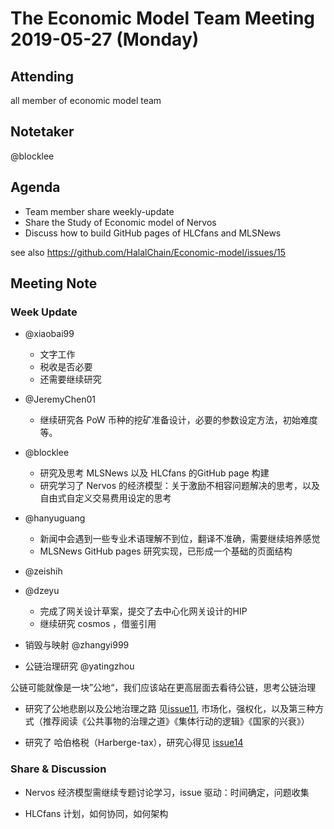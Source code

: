 # The Economic Model Team Meeting 2019-05-27 (Monday)

## Attending
all member of economic model team

## Notetaker
@blocklee

## Agenda

- Team member share weekly-update
- Share the Study of Economic model of Nervos
- Discuss how to build GitHub pages of HLCfans and MLSNews

see also https://github.com/HalalChain/Economic-model/issues/15

## Meeting Note

### Week Update

- @xiaobai99 

  - 文字工作
  - 税收是否必要
  - 还需要继续研究

- @JeremyChen01 

  - 继续研究各 PoW 币种的挖矿准备设计，必要的参数设定方法，初始难度等。

- @blocklee 

  - 研究及思考 MLSNews 以及 HLCfans 的GitHub page 构建
  - 研究学习了 Nervos 的经济模型：关于激励不相容问题解决的思考，以及自由式自定义交易费用设定的思考

- @hanyuguang 
  - 新闻中会遇到一些专业术语理解不到位，翻译不准确，需要继续培养感觉
  - MLSNews GitHub pages 研究实现，已形成一个基础的页面结构

- @zeishih 


- @dzeyu 

  - 完成了网关设计草案，提交了去中心化网关设计的HIP
  - 继续研究 cosmos ，借鉴引用

- 销毁与映射 @zhangyi999 



- 公链治理研究 @yatingzhou 

公链可能就像是一块”公地“，我们应该站在更高层面去看待公链，思考公链治理

  - 研究了公地悲剧以及公地治理之路  见[issue11](https://github.com/HalalChain/Economic-model/issues/11), 市场化，强权化，以及第三种方式（推荐阅读《公共事物的治理之道》《集体行动的逻辑》《国家的兴衰》）

  - 研究了 哈伯格税（Harberge-tax），研究心得见 [issue14](https://github.com/HalalChain/Economic-model/issues/14)



### Share & Discussion

- Nervos 经济模型需继续专题讨论学习，issue 驱动：时间确定，问题收集

- HLCfans 计划，如何协同，如何架构
